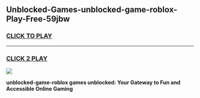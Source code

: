 
## Unblocked-Games-unblocked-game-roblox-Play-Free-59jbw
<h3>
<a href="https://premium76.site?title=unblocked-game-roblox&ref=12A">CLICK TO PLAY</a></h3>
<hr>

<h3>
<a href="https://premium76.site?title=unblocked-game-roblox&ref=12A">CLICK 2 PLAY</a>
  
</h3>

<a href="https://premium76.site?title=unblocked-game-roblox&ref=12A"><img src="https://clearcache.store/games.png"></a>


**unblocked-game-roblox games unblocked: Your Gateway to Fun and Accessible Online Gaming**
